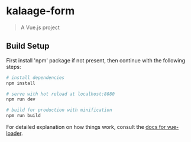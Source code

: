 # kalaage-form

> A Vue.js project

## Build Setup

First install 'npm' package if not present, then continue with the following steps:


``` bash
# install dependencies
npm install

# serve with hot reload at localhost:8080
npm run dev

# build for production with minification
npm run build
```

For detailed explanation on how things work, consult the [docs for vue-loader](http://vuejs.github.io/vue-loader).
